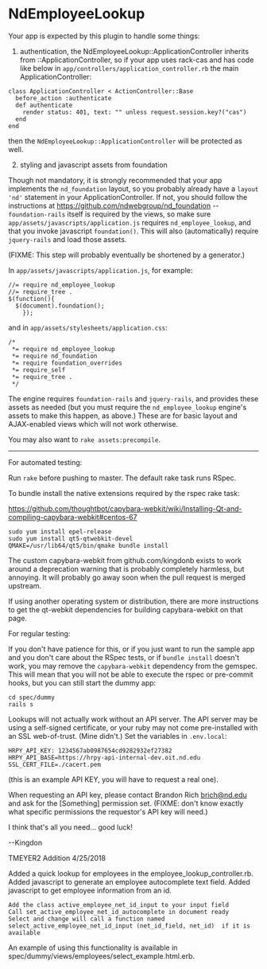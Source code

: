 # NdEmployeeLookup

Your app is expected by this plugin to handle some things:

1) authentication, the NdEmployeeLookup::ApplicationController inherits from
::ApplicationController, so if your app uses rack-cas and has code like below
in `app/controllers/application_controller.rb` the main ApplicationController:
```
class ApplicationController < ActionController::Base
  before_action :authenticate
  def authenticate
    render status: 401, text: "" unless request.session.key?("cas")
  end
end
```
then the `NdEmployeeLookup::ApplicationController` will be protected as well.

2) styling and javascript assets from foundation

Though not mandatory, it is strongly recommended that your app implements the
`nd_foundation` layout, so you probably already have a `layout 'nd'` statement
in your ApplicationController.  If not, you should follow the instructions at
https://github.com/ndwebgroup/nd_foundation -- `foundation-rails` itself is
required by the views, so make sure `app/assets/javascripts/application.js`
requires `nd_employee_lookup`, and that you invoke javascript `foundation()`.
This will also (automatically) require `jquery-rails` and load those assets.

(FIXME: This step will probably eventually be shortened by a generator.)

In `app/assets/javascripts/application.js`, for example:
```
//= require nd_employee_lookup
//= require_tree .
$(function(){
  $(document).foundation();
    });
```
and in `app/assets/stylesheets/application.css`:
```
/*
 *= require nd_employee_lookup
 *= require nd_foundation
 *= require foundation_overrides
 *= require_self
 *= require_tree .
 */
```
The engine requires `foundation-rails` and `jquery-rails`, and provides these
assets as needed (but you must require the `nd_employee_lookup` engine's
assets to make this happen, as above.)  These are for basic layout and
AJAX-enabled views which will not work otherwise.

You may also want to `rake assets:precompile`.

- - -

For automated testing:

Run `rake` before pushing to master.  The default rake task runs RSpec.

To bundle install the native extensions required by the rspec rake task:

https://github.com/thoughtbot/capybara-webkit/wiki/Installing-Qt-and-compiling-capybara-webkit#centos-67
```
sudo yum install epel-release
sudo yum install qt5-qtwebkit-devel
QMAKE=/usr/lib64/qt5/bin/qmake bundle install
```
The custom capybara-webkit from github.com/kingdonb exists to work around a
deprecation warning that is probably completely harmless, but annoying.  It
will probably go away soon when the pull request is merged upstream.

If using another operating system or distribution, there are more instructions
to get the qt-webkit dependencies for building capybara-webkit on that page.

For regular testing:

If you don't have patience for this, or if you just want to run the sample app
and you don't care about the RSpec tests, or if `bundle install` doesn't work,
you may remove the `capybara-webkit` dependency from the gemspec.  This will
mean that you will not be able to execute the rspec or pre-commit hooks, but
you can still start the dummy app:
```
cd spec/dummy
rails s
```

Lookups will not actually work without an API server.  The API server may be
using a self-signed certificate, or your ruby may not come pre-installed with
an SSL web-of-trust.  (Mine didn't.)  Set the variables in `.env.local`:
```
HRPY_API_KEY: 1234567ab0987654cd9282932ef27382
HRPY_API_BASE=https://hrpy-api-internal-dev.oit.nd.edu
SSL_CERT_FILE=./cacert.pem
```
(this is an example API KEY, you will have to request a real one).

When requesting an API key, please contact Brandon Rich <brich@nd.edu> and ask
for the [Something] permission set.  (FIXME: don't know exactly what specific
permissions the requestor's API key will need.)

I think that's all you need... good luck!

--Kingdon

TMEYER2 Addition 4/25/2018

Added a quick lookup for employees in the employee_lookup_controller.rb.
Added javascript to generate an employee autocomplete text field.
Added javascript to get employee information from an id.
```
Add the class active_employee_net_id_input to your input field
Call set_active_employee_net_id_autocomplete in document ready
Select and change will call a function named
select_active_employee_net_id_input (net_id_field, net_id)  if it is available
```
An example of using this functionality is available in spec/dummy/views/employees/select_example.html.erb.
